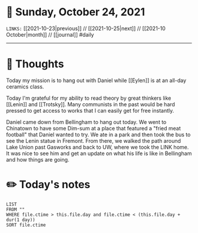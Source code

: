 # 📅 Sunday, October 24, 2021
`LINKS:` [[2021-10-23|previous]] // [[2021-10-25|next]] // [[2021-10 October|month]] // [[journal]] 
#daily

---
# 💭 Thoughts
Today my mission is to hang out with Daniel while [[Eylen]] is at an all-day ceramics class. 

Today I'm grateful for my ability to read theory by great thinkers like [[Lenin]] and [[Trotsky]]. Many communists in the past would be hard pressed to get access to works that I can easily get for free instantly. 

Daniel came down from Bellingham to hang out today. We went to Chinatown to have some Dim-sum at a place that featured a "fried meat football" that Daniel wanted to try. We ate in a park and then took the bus to see the Lenin statue in Fremont. From there, we walked the path around Lake Union past Gasworks and back to UW, where we took the LINK home. It was nice to see him and get an update on what his life is like in Bellingham and how things are going. 

# ✏️ Today's notes
```dataview
LIST 
FROM ""
WHERE file.ctime > this.file.day and file.ctime < (this.file.day + dur(1 day))
SORT file.ctime
```
